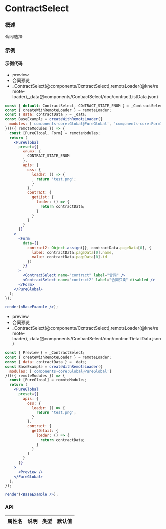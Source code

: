 
# ContractSelect


### 概述

合同选择


### 示例

#### 示例代码

- preview
- 合同预览
- _ContractSelect(@components/ContractSelect),remoteLoader(@kne/remote-loader),_data(@components/ContractSelect/doc/contractListData.json)

```jsx
const { default: ContractSelect, CONTRACT_STATE_ENUM } = _ContractSelect;
const { createWithRemoteLoader } = remoteLoader;
const { data: contractData } = _data;
const BaseExample = createWithRemoteLoader({
  modules: ['components-core:Global@PureGlobal', 'components-core:FormInfo@Form']
})(({ remoteModules }) => {
  const [PureGlobal, Form] = remoteModules;
  return (
    <PureGlobal
      preset={{
        enums: {
          CONTRACT_STATE_ENUM
        },
        apis: {
          oss: {
            loader: () => {
              return 'test.png';
            }
          },
          contract: {
            getList: {
              loader: () => {
                return contractData;
              }
            }
          }
        }
      }}
    >
      <Form
        data={{
          contract2: Object.assign({}, contractData.pageData[0], {
            label: contractData.pageData[0].name,
            value: contractData.pageData[0].id
          })
        }}
      >
        <ContractSelect name="contract" label="合同" />
        <ContractSelect name="contract2" label="合同只读" disabled />
      </Form>
    </PureGlobal>
  );
});

render(<BaseExample />);

```

- preview
- 合同预览
- _ContractSelect(@components/ContractSelect),remoteLoader(@kne/remote-loader),_data(@components/ContractSelect/doc/contractDetailData.json)

```jsx
const { Preview } = _ContractSelect;
const { createWithRemoteLoader } = remoteLoader;
const { data: contractData } = _data;
const BaseExample = createWithRemoteLoader({
  modules: ['components-core:Global@PureGlobal']
})(({ remoteModules }) => {
  const [PureGlobal] = remoteModules;
  return (
    <PureGlobal
      preset={{
        apis: {
          oss: {
            loader: () => {
              return 'test.png';
            }
          },
          contract: {
            getDetail: {
              loader: () => {
                return contractData;
              }
            }
          }
        }
      }}
    >
      <Preview />
    </PureGlobal>
  );
});

render(<BaseExample />);

```


### API

|属性名|说明|类型|默认值|
|  ---  | ---  | --- | --- |

